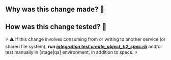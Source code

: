 ## Why was this change made? 🤔



## How was this change tested? 🤨

⚡ ⚠ If this change involves consuming from or writing to another service (or shared file system), ***run [integration test create_object_h2_spec.rb](https://github.com/sul-dlss/infrastructure-integration-test)*** and/or test manually in [stage|qa] environment, in addition to specs. ⚡


